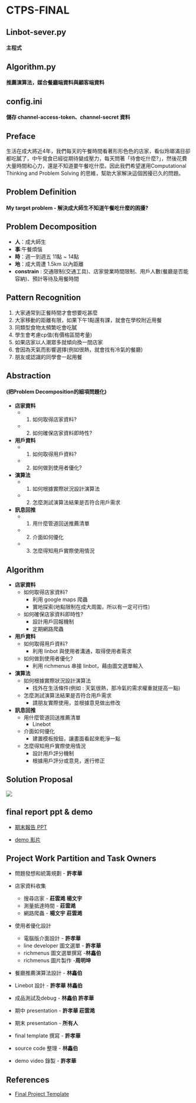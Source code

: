 # CTPS-FINAL
 

## Linbot-sever.py  
#### 主程式
## Algorithm.py     
#### 推薦演算法，媒合餐廳端資料與顧客端資料
## config.ini       
#### 儲存 channel-access-token、channel-secret 資料


## Preface

生活在成大將近4年，我們每天的午餐時間看著形形色色的店家，看似玲瑯滿目卻都吃膩了，中午覓食已經從期待變成壓力，每天問著「待會吃什麼?」，然後花費大量時間和心力，還是不知道要午餐吃什麼。因此我們希望運用Computational Thinking and Problem Solving 的思維，幫助大家解決這個困擾已久的問題。


## Problem Definition

#### My target problem - 解決成大師生不知道午餐吃什麼的困擾?


## Problem Decomposition


- **人**：成大師生
- **事**:午餐煩惱
- **時**：週一到週五 11點 ~ 14點
- **地**：成大周遭 1.5km 以內距離
- **constrain** : 交通限制(交通工具)、店家營業時間限制、用戶人數(餐廳是否能容納)、預計等待及用餐時間


## Pattern Recognition

1. 大家通常到正餐時間才會想要吃甚麼
2. 大家移動的距離有限，如果下午1點還有課，就會在學校附近用餐
3. 同類型食物太頻繁吃會吃膩
4. 學生會考慮cp值(有價格區間考量)
5. 如果店家以人潮眾多就傾向換一間店家
6. 會因為天氣而影響選擇(例如很熱，就會找有冷氣的餐廳)
7. 朋友或認識的同學會一起用餐

## Abstraction

#### (把Problem Decomposition的細項問題化)

- **店家資料**
    - 1. 如何取得店家資料?
    - 2. 如何確保店家資料即時性?
- **用戶資料**
    - 1. 如何取得用戶資料?
    - 2. 如何做到使用者優化?
- **演算法**
    - 1. 如何根據實際狀況設計演算法
    - 2. 怎麼測試演算法結果是否符合用戶需求
- **訊息回推**
    - 1. 用什麼管道回送推薦清單
    - 2. 介面如何優化
    - 3. 怎麼得知用戶實際使用情況

## Algorithm
- **店家資料**
    - 如何取得店家資料?
        - 利用 google maps 爬蟲
        - 實地探索(地點限制在成大周圍，所以有一定可行性)
    - 如何確保店家資料即時性?
        - 設計用戶回報機制
        - 定期網路爬蟲
- **用戶資料**
    - 如何取得用戶資料?
        - 利用 linbot 與使用者溝通，取得使用者需求
    - 如何做到使用者優化?
        - 利用 richmenus 串接 linbot，藉由圖文選單輸入
- **演算法**
    - 如何根據實際狀況設計演算法
        - 找外在生活條件(例如 : 天氣很熱，那冷氣的需求權重就提高一點)
    - 怎麼測試演算法結果是否符合用戶需求
        - 請朋友實際使用，並根據意見做出修改
- **訊息回推**
    - 用什麼管道回送推薦清單
        - Linebot
    - 介面如何優化
        - 建置模板按鈕，讓畫面看起來乾淨一點
    - 怎麼得知用戶實際使用情況
        - 設計用戶評分機制
        - 根據用戶評分或意見，進行修正


## Solution Proposal

![](https://playlab.computing.ncku.edu.tw:3001/uploads/upload_18393ae4e02bcbc88649595c8bfe3e56.png)


## final report ppt & demo
- [期末報告 PPT](https://docs.google.com/presentation/d/14qQ4UPfRpipqk7Z_lndYVSX4U7moSff1B9T4pLNx16A/edit#slide=id.gdc04e28e13_11_66)

- [demo 影片](https://www.youtube.com/watch?v=JLT_Bm4jLEk&t=18s)


## Project Work Partition and Task Owners
- 問題發想和統籌規劃 - **許孝華**
- 店家資料收集 
    - 搜尋店家 - **莊雲澔** **楊文宇**
    - 測量抵達時間 - **莊雲澔**
    - 網路爬蟲 - **楊文宇** **莊雲澔**
- 使用者優化設計 
    - 電腦版介面設計 - **許孝華**
    - line developer 圖文選單 - **許孝華**
    - richmenus 圖文選單撰寫 -**林鑫伯**
    - richmenus 圖片製作 -**周明坤**
- 餐廳推薦演算法設計 - **林鑫伯**
- Linebot 設計 - **許孝華 林鑫伯**
- 成品測試及debug - **林鑫伯 許孝華**


- 期中 presentation - **許孝華 莊雲澔**
- 期末 presentation - **所有人**
- final template 撰寫 - **許孝華**
- source code 整理 - **林鑫伯**
- demo video  錄製 - **許孝華**


## References
- [Final Project Template](https://playlab.computing.ncku.edu.tw:3001/QDl1-LDMS66IoNG44h4E7A)
